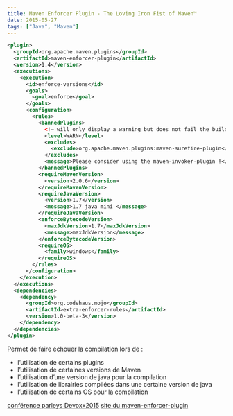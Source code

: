 ```yaml
---
title: Maven Enforcer Plugin - The Loving Iron Fist of Maven™
date: 2015-05-27
tags: ["Java", "Maven"]
---
```



```xml
<plugin>
  <groupId>org.apache.maven.plugins</groupId>
  <artifactId>maven-enforcer-plugin</artifactId>
  <version>1.4</version>
  <executions>
    <execution>
      <id>enforce-versions</id>
      <goals>
        <goal>enforce</goal>
      </goals>
      <configuration>
        <rules>
          <bannedPlugins>
            <!– will only display a warning but does not fail the build. –>
            <level>WARN</level>
            <excludes>
              <exclude>org.apache.maven.plugins:maven-surefire-plugin</exclude>
            </excludes>
            <message>Please consider using the maven-invoker-plugin !</message>
          </bannedPlugins>
          <requireMavenVersion>
            <version>2.0.6</version>
          </requireMavenVersion>
          <requireJavaVersion>
            <version>1.7</version>
            <message>1.7 java mini </message>
          </requireJavaVersion>
          <enforceBytecodeVersion>
            <maxJdkVersion>1.7</maxJdkVersion>
            <message>maxJdkVersion</message>
          </enforceBytecodeVersion>
          <requireOS>
            <family>windows</family>
          </requireOS>
        </rules>
      </configuration>
    </execution>
  </executions>
  <dependencies>
    <dependency>
      <groupId>org.codehaus.mojo</groupId>
      <artifactId>extra-enforcer-rules</artifactId>
      <version>1.0-beta-3</version>
    </dependency>
  </dependencies>
</plugin>
```

Permet de faire échouer la compilation lors de :

* l’utilisation de certains plugins
* l’utilisation de certaines versions de Maven
* l’utilisation d’une version de java pour la compilation
* l’utilisation de librairies compilées dans une certaine version de java
* l’utilisation de certains OS pour la compilation

[conférence parleys Devoxx2015](https://www.parleys.com/tutorial/quand-java-prend-de-la-vitesse-apache-maven-vous-garde-sur-les-rails)
[site du maven-enforcer-plugin](http://maven.apache.org/enforcer/maven-enforcer-plugin/)
